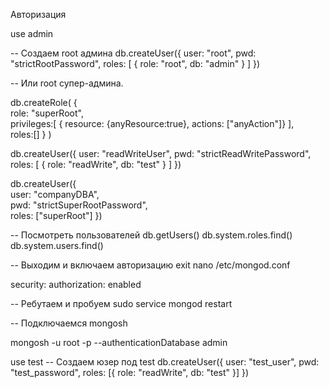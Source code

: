 Авторизация

use admin

-- Создаем root админа
db.createUser({ 
 user: "root", 
 pwd: "strictRootPassword",
 roles: [
  { role: "root", db: "admin" }
 ] 
})

-- Или root супер-админа.

db.createRole(
    {      
     role: "superRoot",      
     privileges:[
        { resource: {anyResource:true}, actions: ["anyAction"]}
     ],      
     roles:[] 
    }
)

db.createUser({ 
 user: "readWriteUser", 
 pwd: "strictReadWritePassword",
 roles: [
  { role: "readWrite", db: "test" }
 ] 
})

db.createUser({      
     user: "companyDBA",      
     pwd: "strictSuperRootPassword",      
     roles: ["superRoot"] 
})

-- Посмотреть пользователей
db.getUsers()
db.system.roles.find()
db.system.users.find()

-- Выходим и включаем авторизацию
exit
nano /etc/mongod.conf

security:
  authorization: enabled

-- Ребутаем и пробуем
sudo service mongod restart

-- Подключаемся
mongosh

mongosh -u root -p --authenticationDatabase admin

use test
-- Создаем юзер под test
db.createUser({ 
 user: "test_user", 
 pwd: "test_password", 
 roles: [{ 
  role: "readWrite", 
  db: "test" 
 }] 
})